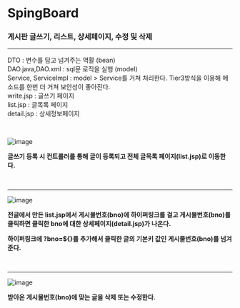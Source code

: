 # SpingBoard

<h3>게시판 글쓰기, 리스트, 상세페이지, 수정 및 삭제</h3>
<hr>
<p>DTO : 변수를 담고 넘겨주는 역활 (bean) <br>
DAO.java,DAO.xml : sql문 로직을 실행 (model)<br>
Service, ServiceImpl : model > Service를 거쳐 처리한다. Tier3방식을 이용해 메소드를 한번 더 거쳐 보안성이 좋아진다.<br>
write.jsp : 글쓰기 페이지<br>
list.jsp : 글목록 페이지<br>
detail.jsp : 상세정보페이지<br></p>


<br>

![image](https://user-images.githubusercontent.com/71121027/100572833-cf4c1180-3319-11eb-9c2b-6bc12d53990d.png)

<b>글쓰기 등록 시 컨트롤러를 통해 글이 등록되고 전체 글목록 페이지(list.jsp)로 이동한다.</b>

<br>

<hr>

![image](https://user-images.githubusercontent.com/71121027/100572951-14704380-331a-11eb-9731-03d37f05f53b.png)

<b>전글에서 만든 list.jsp에서 게시물번호(bno)에 하이퍼링크를 걸고 게시물번호(bno)를 클릭하면 클릭한 bno에 대한 상세페이지(detail.jsp)가 나온다.</b>

<b>하이퍼링크에 ?bno=${}를 추가해서 클릭한 글의 기본키 값인 게시물번호(bno)를 넘겨준다.</b>

<br>

<hr>

![image](https://user-images.githubusercontent.com/71121027/100572979-24882300-331a-11eb-9f97-8b3d6527c193.png)

<b>받아온 게시물번호(bno)에 맞는 글을 삭제 또는 수정한다.</b>
